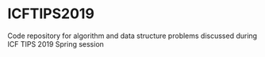 # ICFTIPS2019
Code repository for algorithm and data structure problems discussed during ICF TIPS 2019 Spring session
